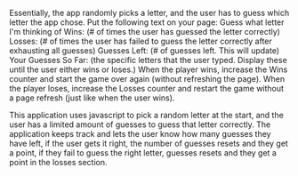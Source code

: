 Essentially, the app randomly picks a letter, and the user has to guess which letter the app chose. Put the following text on your page:
Guess what letter I'm thinking of
Wins: (# of times the user has guessed the letter correctly)
Losses: (# of times the user has failed to guess the letter correctly after exhausting all guesses)
Guesses Left: (# of guesses left. This will update)
Your Guesses So Far: (the specific letters that the user typed. Display these until the user either wins or loses.)
When the player wins, increase the Wins counter and start the game over again (without refreshing the page).
When the player loses, increase the Losses counter and restart the game without a page refresh (just like when the user wins).

This application uses javascript to pick a random letter at the start, and the user has a limited amount of guesses to guess that letter correctly. The application keeps track and lets the user know how many guesses they have left, if the user gets it right, the number of guesses resets and they get a point, if they fail to guess the right letter, guesses resets and they get a point in the losses section.
